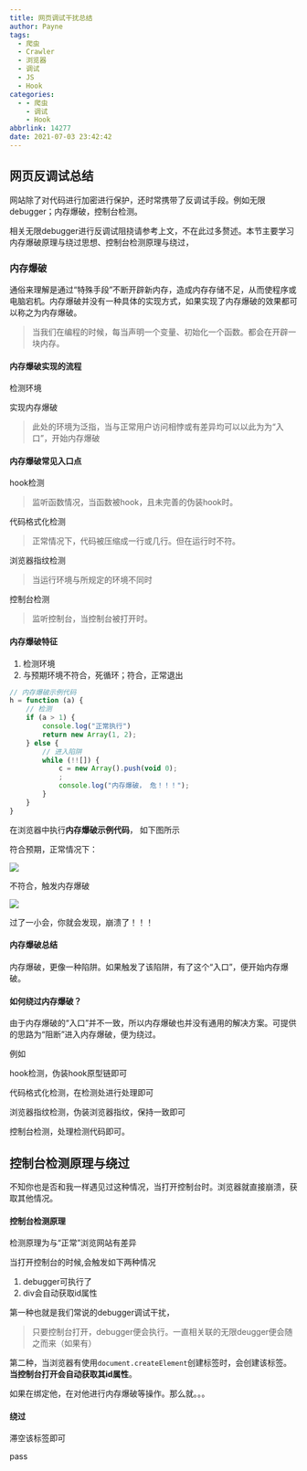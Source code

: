```yaml
---
title: 网页调试干扰总结
author: Payne
tags:
  - 爬虫
  - Crawler
  - 浏览器
  - 调试
  - JS
  - Hook
categories:
  - - 爬虫
    - 调试
    - Hook
abbrlink: 14277
date: 2021-07-03 23:42:42
---
```


## 网页反调试总结

网站除了对代码进行加密进行保护，还时常携带了反调试手段。例如无限debugger；内存爆破，控制台检测。

相关无限debugger进行反调试阻挠请参考上文，不在此过多赘述。本节主要学习内存爆破原理与绕过思想、控制台检测原理与绕过，

<!--more-->

### 内存爆破

通俗来理解是通过“特殊手段”不断开辟新内存，造成内存存储不足，从而使程序或电脑宕机。内存爆破并没有一种具体的实现方式，如果实现了内存爆破的效果都可以称之为内存爆破。

> 当我们在编程的时候，每当声明一个变量、初始化一个函数。都会在开辟一块内存。

#### 内存爆破实现的流程

检测环境

实现内存爆破

> 此处的环境为泛指，当与正常用户访问相悖或有差异均可以以此为为“入口”，开始内存爆破

#### 内存爆破常见入口点

hook检测

> 监听函数情况，当函数被hook，且未完善的伪装hook时。

代码格式化检测

> 正常情况下，代码被压缩成一行或几行。但在运行时不符。

浏览器指纹检测

> 当运行环境与所规定的环境不同时

控制台检测

> 监听控制台，当控制台被打开时。

#### 内存爆破特征

1. 检测环境
2. 与预期环境不符合，死循环；符合，正常退出

```js
// 内存爆破示例代码
h = function (a) {
    // 检测
    if (a > 1) {
        console.log("正常执行")
        return new Array(1, 2);
    } else {
        // 进入陷阱
        while (!![]) {
            c = new Array().push(void 0);
            ;
            console.log("内存爆破， 危！！！");
        }
    }
}
```

在浏览器中执行**内存爆破示例代码**， 如下图所示

符合预期，正常情况下：

![](https://tva1.sinaimg.cn/large/008i3skNgy1gs44y083cmj310o0pm75b.jpg)

不符合，触发内存爆破

![](https://tva1.sinaimg.cn/large/008i3skNgy1gs450veqckj31lk0u0n1b.jpg)

过了一小会，你就会发现，崩溃了！！！

#### 内存爆破总结

内存爆破，更像一种陷阱。如果触发了该陷阱，有了这个“入口”，便开始内存爆破。

#### 如何绕过内存爆破？

由于内存爆破的“入口”并不一致，所以内存爆破也并没有通用的解决方案。可提供的思路为“阻断”进入内存爆破，便为绕过。

例如

hook检测，伪装hook原型链即可

代码格式化检测，在检测处进行处理即可

浏览器指纹检测，伪装浏览器指纹，保持一致即可

控制台检测，处理检测代码即可。

## 控制台检测原理与绕过

不知你也是否和我一样遇见过这种情况，当打开控制台时。浏览器就直接崩溃，获取其他情况。

#### 控制台检测原理

检测原理为与“正常”浏览网站有差异

当打开控制台的时候,会触发如下两种情况

1. debugger可执行了
2. div会自动获取id属性

第一种也就是我们常说的debugger调试干扰，

> 只要控制台打开，debugger便会执行。一直相关联的无限deugger便会随之而来（如果有）

第二种，当浏览器有使用`document.createElement`创建标签时，会创建该标签。**当控制台打开会自动获取其id属性**。

如果在绑定他，在对他进行内存爆破等操作。那么就。。。

#### 绕过

滞空该标签即可

pass
